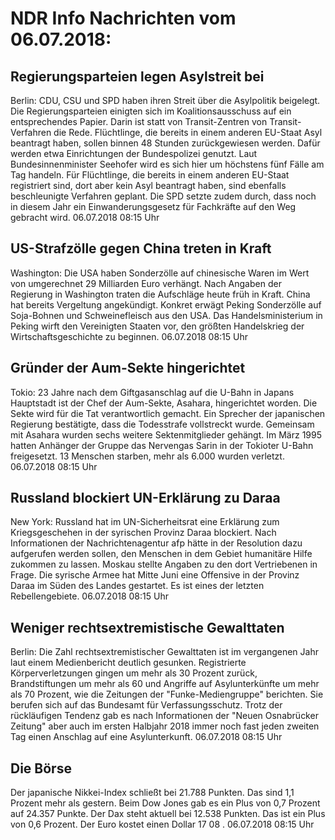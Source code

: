 # NDR Info Nachrichten vom 06.07.2018:


## Regierungsparteien legen Asylstreit bei
Berlin:	CDU, CSU und SPD haben ihren Streit über die Asylpolitik beigelegt. Die Regierungsparteien einigten sich im Koalitionsausschuss auf ein entsprechendes Papier. Darin ist statt von Transit-Zentren von Transit-Verfahren die Rede. Flüchtlinge, die bereits in einem anderen EU-Staat Asyl beantragt haben, sollen binnen 48 Stunden zurückgewiesen werden. Dafür werden etwa Einrichtungen der Bundespolizei genutzt. Laut Bundesinnenminister Seehofer wird es sich hier um höchstens fünf Fälle am Tag handeln. Für Flüchtlinge, die bereits in einem anderen EU-Staat registriert sind, dort aber kein Asyl beantragt haben, sind ebenfalls beschleunigte Verfahren geplant. Die SPD setzte zudem durch, dass noch in diesem Jahr ein Einwanderungsgesetz für Fachkräfte auf den Weg gebracht wird. 06.07.2018 08:15 Uhr 

## US-Strafzölle gegen China treten in Kraft
Washington:	Die USA haben Sonderzölle auf chinesische Waren im Wert von umgerechnet 29 Milliarden Euro verhängt. Nach Angaben der Regierung in Washington traten die Aufschläge heute früh in Kraft. China hat bereits Vergeltung angekündigt. Konkret erwägt Peking Sonderzölle auf Soja-Bohnen und Schweinefleisch aus den USA. Das Handelsministerium in Peking wirft den Vereinigten Staaten vor, den größten Handelskrieg der Wirtschaftsgeschichte zu beginnen. 06.07.2018 08:15 Uhr 

## Gründer der Aum-Sekte hingerichtet
Tokio:	23 Jahre nach dem Giftgasanschlag auf die U-Bahn in Japans Hauptstadt ist der Chef der Aum-Sekte, Asahara, hingerichtet worden. Die Sekte wird für die Tat verantwortlich gemacht. Ein Sprecher der japanischen Regierung bestätigte, dass die Todesstrafe vollstreckt wurde. Gemeinsam mit Asahara wurden sechs weitere Sektenmitglieder gehängt. Im März 1995 hatten Anhänger der Gruppe das Nervengas Sarin in der Tokioter U-Bahn freigesetzt. 13 Menschen starben, mehr als 6.000 wurden verletzt. 06.07.2018 08:15 Uhr 

## Russland blockiert UN-Erklärung zu Daraa
New York:	Russland hat im UN-Sicherheitsrat eine Erklärung zum Kriegsgeschehen in der syrischen Provinz Daraa blockiert. Nach Informationen der Nachrichtenagentur afp hätte in der Resolution dazu aufgerufen werden sollen, den Menschen in dem Gebiet humanitäre Hilfe zukommen zu lassen. Moskau stellte Angaben zu den dort Vertriebenen in Frage. Die syrische Armee hat Mitte Juni eine Offensive in der Provinz Daraa im Süden des Landes gestartet. Es ist eines der letzten Rebellengebiete. 06.07.2018 08:15 Uhr 

## Weniger rechtsextremistische Gewalttaten
Berlin: Die Zahl rechtsextremistischer Gewalttaten ist im vergangenen Jahr laut einem Medienbericht deutlich gesunken. Registrierte Körperverletzungen gingen um mehr als 30 Prozent zurück, Brandstiftungen um mehr als 60 und Angriffe auf Asylunterkünfte um mehr als 70 Prozent, wie die Zeitungen der "Funke-Mediengruppe" berichten. Sie berufen sich auf das Bundesamt für Verfassungsschutz. Trotz der rückläufigen Tendenz gab es nach Informationen der "Neuen Osnabrücker Zeitung" aber auch im ersten Halbjahr 2018 immer noch fast jeden zweiten Tag einen Anschlag auf eine Asylunterkunft. 06.07.2018 08:15 Uhr 

## Die Börse
Der japanische Nikkei-Index schließt bei  21.788  Punkten. Das sind  1,1  Prozent mehr als gestern. Beim Dow Jones gab es ein Plus von  0,7  Prozent auf  24.357  Punkte. Der Dax steht aktuell bei  12.538  Punkten. Das ist ein Plus von  0,6  Prozent. Der Euro kostet einen Dollar  17 08 . 06.07.2018 08:15 Uhr 
